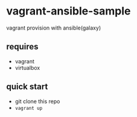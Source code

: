 # vagrant-ansible-sample
vagrant provision with ansible(galaxy)

requires
--
- vagrant
- virtualbox

quick start
--
- git clone this repo
- `vagrant up`
